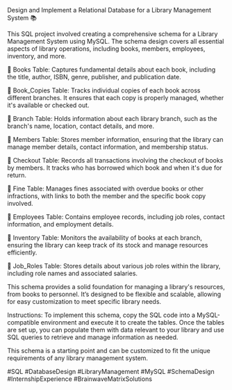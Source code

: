 Design and Implement a Relational Database for a Library Management System 📚

This SQL project involved creating a comprehensive schema for a Library Management System using MySQL. The schema design covers all essential aspects of library operations, including books, members, employees, inventory, and more.

🔹 Books Table: Captures fundamental details about each book, including the title, author, ISBN, genre, publisher, and publication date.

🔹 Book_Copies Table: Tracks individual copies of each book across different branches. It ensures that each copy is properly managed, whether it's available or checked out.

🔹 Branch Table: Holds information about each library branch, such as the branch's name, location, contact details, and more.

🔹 Members Table: Stores member information, ensuring that the library can manage member details, contact information, and membership status.

🔹 Checkout Table: Records all transactions involving the checkout of books by members. It tracks who has borrowed which book and when it's due for return.

🔹 Fine Table: Manages fines associated with overdue books or other infractions, with links to both the member and the specific book copy involved.

🔹 Employees Table: Contains employee records, including job roles, contact information, and employment details.

🔹 Inventory Table: Monitors the availability of books at each branch, ensuring the library can keep track of its stock and manage resources efficiently.

🔹 Job_Roles Table: Stores details about various job roles within the library, including role names and associated salaries.

This schema provides a solid foundation for managing a library's resources, from books to personnel. It’s designed to be flexible and scalable, allowing for easy customization to meet specific library needs.

Instructions: To implement this schema, copy the SQL code into a MySQL-compatible environment and execute it to create the tables. Once the tables are set up, you can populate them with data relevant to your library and use SQL queries to retrieve and manage information as needed.

This schema is a starting point and can be customized to fit the unique requirements of any library management system.

#SQL #DatabaseDesign #LibraryManagement #MySQL #SchemaDesign #InternshipExperience #BrainwaveMatrixSolutions
